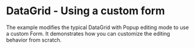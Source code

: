 # DataGrid - Using a custom form

The example modifies the typical DataGrid with Popup editing mode to use a custom Form. It demonstrates how you can customize the editing behavior from scratch.